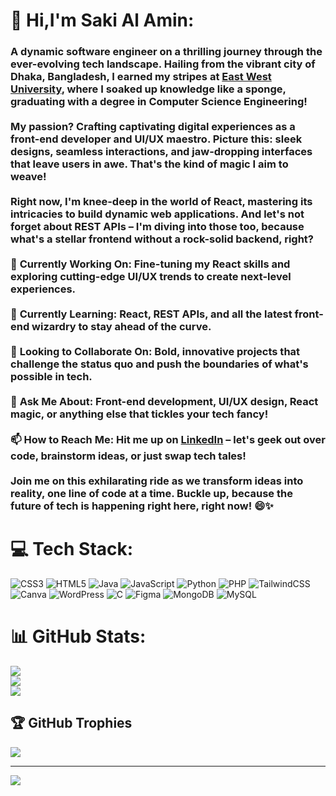 # 💫 Hi,I'm Saki Al Amin:
### A dynamic software engineer on a thrilling journey through the ever-evolving tech landscape. Hailing from the vibrant city of Dhaka, Bangladesh, I earned my stripes at [East West University](https://www.ewubd.edu/), where I soaked up knowledge like a sponge, graduating with a degree in Computer Science Engineering!<br><br>My passion? Crafting captivating digital experiences as a front-end developer and UI/UX maestro. Picture this: sleek designs, seamless interactions, and jaw-dropping interfaces that leave users in awe. That's the kind of magic I aim to weave!<br><br>Right now, I'm knee-deep in the world of React, mastering its intricacies to build dynamic web applications. And let's not forget about REST APIs – I'm diving into those too, because what's a stellar frontend without a rock-solid backend, right?<br><br>🔭 **Currently Working On:** Fine-tuning my React skills and exploring cutting-edge UI/UX trends to create next-level experiences.<br><br>🌱 **Currently Learning:** React, REST APIs, and all the latest front-end wizardry to stay ahead of the curve.<br><br>👯 **Looking to Collaborate On:** Bold, innovative projects that challenge the status quo and push the boundaries of what's possible in tech.<br><br>💬 **Ask Me About:** Front-end development, UI/UX design, React magic, or anything else that tickles your tech fancy!<br><br>📫 **How to Reach Me:** Hit me up on [LinkedIn](www.linkedin.com/in/sakialamin2000) – let's geek out over code, brainstorm ideas, or just swap tech tales!<br><br>Join me on this exhilarating ride as we transform ideas into reality, one line of code at a time. Buckle up, because the future of tech is happening right here, right now! 😄✨


# 💻 Tech Stack:
![CSS3](https://img.shields.io/badge/css3-%231572B6.svg?style=for-the-badge&logo=css3&logoColor=white) ![HTML5](https://img.shields.io/badge/html5-%23E34F26.svg?style=for-the-badge&logo=html5&logoColor=white) ![Java](https://img.shields.io/badge/java-%23ED8B00.svg?style=for-the-badge&logo=openjdk&logoColor=white) ![JavaScript](https://img.shields.io/badge/javascript-%23323330.svg?style=for-the-badge&logo=javascript&logoColor=%23F7DF1E) ![Python](https://img.shields.io/badge/python-3670A0?style=for-the-badge&logo=python&logoColor=ffdd54) ![PHP](https://img.shields.io/badge/php-%23777BB4.svg?style=for-the-badge&logo=php&logoColor=white) ![TailwindCSS](https://img.shields.io/badge/tailwindcss-%2338B2AC.svg?style=for-the-badge&logo=tailwind-css&logoColor=white) ![Canva](https://img.shields.io/badge/Canva-%2300C4CC.svg?style=for-the-badge&logo=Canva&logoColor=white) ![WordPress](https://img.shields.io/badge/WordPress-%23117AC9.svg?style=for-the-badge&logo=WordPress&logoColor=white) ![C](https://img.shields.io/badge/c-%2300599C.svg?style=for-the-badge&logo=c&logoColor=white) ![Figma](https://img.shields.io/badge/figma-%23F24E1E.svg?style=for-the-badge&logo=figma&logoColor=white) ![MongoDB](https://img.shields.io/badge/MongoDB-%234ea94b.svg?style=for-the-badge&logo=mongodb&logoColor=white) ![MySQL](https://img.shields.io/badge/mysql-%2300000f.svg?style=for-the-badge&logo=mysql&logoColor=white)
# 📊 GitHub Stats:
![](https://github-readme-stats.vercel.app/api?username=SakiAlAmin01&theme=radical&hide_border=false&include_all_commits=false&count_private=false)<br/>
![](https://github-readme-streak-stats.herokuapp.com/?user=SakiAlAmin01&theme=radical&hide_border=false)<br/>
![](https://github-readme-stats.vercel.app/api/top-langs/?username=SakiAlAmin01&theme=radical&hide_border=false&include_all_commits=false&count_private=false&layout=compact)

## 🏆 GitHub Trophies
![](https://github-profile-trophy.vercel.app/?username=SakiAlAmin01&theme=radical&no-frame=false&no-bg=true&margin-w=4)

---
[![](https://visitcount.itsvg.in/api?id=SakiAlAmin01&icon=0&color=4)](https://visitcount.itsvg.in)

<!-- Proudly created with GPRM ( https://gprm.itsvg.in ) -->

